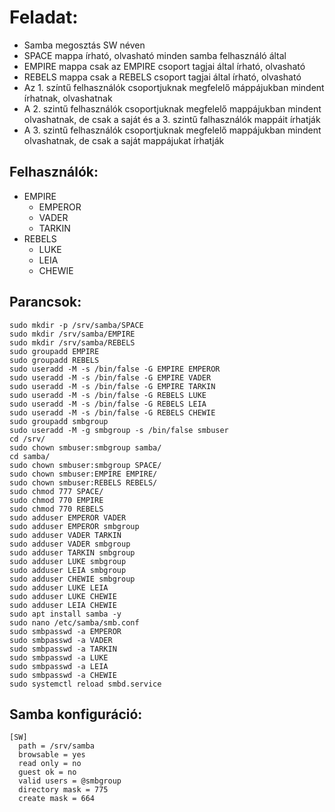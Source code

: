 # Feladat:
- Samba megosztás SW néven
- SPACE mappa írható, olvasható minden samba felhasználó által
- EMPIRE mappa csak az EMPIRE csoport tagjai által írható, olvasható
- REBELS mappa csak a REBELS csoport tagjai által írható, olvasható
- Az 1. színtű felhasználók csoportjuknak megfelelő máppájukban mindent írhatnak, olvashatnak
- A 2. szintű felhasználók csoportjuknak megfelelő mappájukban mindent olvashatnak, de csak a saját és a 3. szintű falhasználók mappáit írhatják
- A 3. szintű felhasználók csoportjuknak megfelelő mappájukban mindent olvashatnak, de csak a saját mappájukat írhatják
## Felhasználók:
- EMPIRE
  - EMPEROR
  - VADER
  - TARKIN
- REBELS
  - LUKE
  - LEIA
  - CHEWIE
## Parancsok:
```
sudo mkdir -p /srv/samba/SPACE
sudo mkdir /srv/samba/EMPIRE
sudo mkdir /srv/samba/REBELS
sudo groupadd EMPIRE
sudo groupadd REBELS
sudo useradd -M -s /bin/false -G EMPIRE EMPEROR
sudo useradd -M -s /bin/false -G EMPIRE VADER
sudo useradd -M -s /bin/false -G EMPIRE TARKIN
sudo useradd -M -s /bin/false -G REBELS LUKE
sudo useradd -M -s /bin/false -G REBELS LEIA
sudo useradd -M -s /bin/false -G REBELS CHEWIE
sudo groupadd smbgroup
sudo useradd -M -g smbgroup -s /bin/false smbuser
cd /srv/
sudo chown smbuser:smbgroup samba/
cd samba/
sudo chown smbuser:smbgroup SPACE/
sudo chown smbuser:EMPIRE EMPIRE/
sudo chown smbuser:REBELS REBELS/
sudo chmod 777 SPACE/
sudo chmod 770 EMPIRE
sudo chmod 770 REBELS
sudo adduser EMPEROR VADER
sudo adduser EMPEROR smbgroup
sudo adduser VADER TARKIN
sudo adduser VADER smbgroup
sudo adduser TARKIN smbgroup
sudo adduser LUKE smbgroup
sudo adduser LEIA smbgroup
sudo adduser CHEWIE smbgroup
sudo adduser LUKE LEIA
sudo adduser LUKE CHEWIE
sudo adduser LEIA CHEWIE
sudo apt install samba -y
sudo nano /etc/samba/smb.conf 
sudo smbpasswd -a EMPEROR
sudo smbpasswd -a VADER
sudo smbpasswd -a TARKIN
sudo smbpasswd -a LUKE
sudo smbpasswd -a LEIA
sudo smbpasswd -a CHEWIE
sudo systemctl reload smbd.service 
```
## Samba konfiguráció:
```
[SW]
  path = /srv/samba
  browsable = yes
  read only = no
  guest ok = no
  valid users = @smbgroup
  directory mask = 775
  create mask = 664
```
